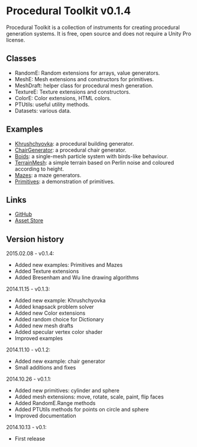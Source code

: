 # Procedural Toolkit v0.1.4

Procedural Toolkit is a collection of instruments for creating procedural generation systems. It is free, open source and does not require a Unity Pro license.

## Classes
* RandomE: Random extensions for arrays, value generators.
* MeshE: Mesh extensions and constructors for primitives.
* MeshDraft: helper class for procedural mesh generation.
* TextureE: Texture extensions and constructors.
* ColorE: Color extensions, HTML colors.
* PTUtils: useful utility methods.
* Datasets: various data.

## Examples
* [Khrushchyovka](http://syomus.com/ProceduralToolkit/Khrushchyovka.html): a procedural building generator.
* [ChairGenerator](http://syomus.com/ProceduralToolkit/ChairGenerator.html): a procedural chair generator.
* [Boids](http://syomus.com/ProceduralToolkit/Boids.html): a single-mesh particle system with birds-like behaviour.
* [TerrainMesh](http://syomus.com/ProceduralToolkit/TerrainMesh.html): a simple terrain based on Perlin noise and coloured according to height.
* [Mazes](http://syomus.com/ProceduralToolkit/Mazes.html): a maze generators.
* [Primitives](http://syomus.com/ProceduralToolkit/Primitives.html): a demonstration of primitives.

## Links
* [GitHub](https://github.com/Syomus/ProceduralToolkit)
* [Asset Store](https://www.assetstore.unity3d.com/#!/content/16508)

## Version history
2015.02.08 - v0.1.4:
* Added new examples: Primitives and Mazes
* Added Texture extensions
* Added Bresenham and Wu line drawing algorithms

2014.11.15 - v0.1.3:
* Added new example: Khrushchyovka
* Added knapsack problem solver
* Added new Color extensions
* Added random choice for Dictionary
* Added new mesh drafts
* Added specular vertex color shader
* Improved examples

2014.11.10 - v0.1.2:
* Added new example: chair generator
* Small additions and fixes

2014.10.26 - v0.1.1:
* Added new primitives: cylinder and sphere
* Added mesh extensions: move, rotate, scale, paint, flip faces
* Added RandomE.Range methods
* Added PTUtils methods for points on circle and sphere
* Improved documentation

2014.10.13 - v0.1:
* First release